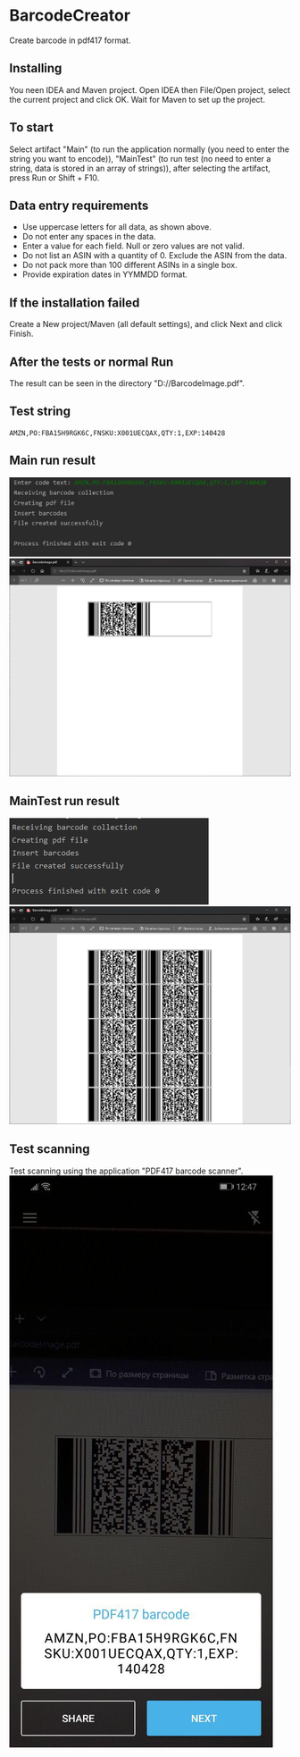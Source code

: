 # BarcodeCreator
Create barcode in pdf417 format.
## Installing
You neen IDEA and Maven project. 
Open IDEA then File/Open project, select the current project and click OK.
Wait for Maven to set up the project.
## To start
Select artifact "Main" (to run the application normally (you need to enter the string you want to encode)), "MainTest" (to run test (no need to enter a string, data is stored in an array of strings)), after selecting the artifact, press Run or Shift + F10.
## Data entry requirements
- Use uppercase letters for all data, as shown above.
- Do not enter any spaces in the data.
- Enter a value for each field. Null or zero values are not valid.
- Do not list an ASIN with a quantity of 0. Exclude the ASIN from the data.
- Do not pack more than 100 different ASINs in a single box.
- Provide expiration dates in YYMMDD format.
## If the installation failed
Create a New project/Maven (all default settings), and click Next and click Finish.
## After the tests or normal Run
The result can be seen in the directory "D://BarcodeImage.pdf".
## Test string 
```code
AMZN,PO:FBA15H9RGK6C,FNSKU:X001UECQAX,QTY:1,EXP:140428
```
## Main run result
![Console](https://github.com/Vex788/BarcodeCreator/blob/master/scrn1.png?raw=true)
![PDF file](https://github.com/Vex788/BarcodeCreator/blob/master/scrn5.png?raw=true)
## MainTest run result
![Console](https://github.com/Vex788/BarcodeCreator/blob/master/scrn2.png?raw=true)
![PDF file](https://github.com/Vex788/BarcodeCreator/blob/master/scrn4.png?raw=true)
## Test scanning
Test scanning using the application "PDF417 barcode scanner".
![PDF file](https://github.com/Vex788/BarcodeCreator/blob/master/scrn3.jpg?raw=true)
